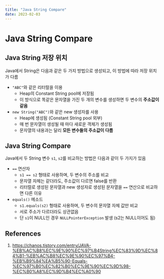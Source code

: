 ```yaml
---
title: "Java String Compare"
date: 2023-02-03
---
```


# Java String Compare

## Java String 저장 위치

Java에서 String은 다음과 같은 두 가지 방법으로 생성되고, 이 방법에 따라 저장 위치가 다름

- `"ABC"`와 같은 리터럴을 이용
  - Heap의 Constant String pool에 저장됨
  - 이 방식으로 똑같은 문자열을 가진 두 개의 변수를 생성하면 두 변수의 **주소값이 같음**
- `new String("ABC")`와 같은 new 생성자를 사용
  - Heap에 생성됨 (Constant String pool 외부)
  - 매 번 문자열이 생성될 때 마다 새로운 객체가 생성됨
  - 문자열의 내용과는 달리 **모든 변수들의 주소값이 다름**

## Java String Compare

Java에서 두 String 변수 `s1`, `s2`를 비교하는 방법은 다음과 같이 두 가지가 있음

- `==` 연산자
  - `s1 == s2` 형태로 사용하며, 두 변수의 주소를 비교
  - 문자열 자체는 같더라도, 주소값이 다르면 false를 반환
  - 리터럴로 생성된 문자열과 new 생성자로 생성된 문자열을 `==` 연산으로 비교하면 다른 이유
- `equals()` 메소드
  - `s1.equals(s2)` 형태로 사용하며, 두 변수의 문자열 자체 값만 비교
  - 서로 주소가 다르더라도 상관없음
  - 단 `s1`이 NULL인 경우 `NULLPointerException` 발생 (s2는 NULL이어도 됨)

## References

1. https://chanos.tistory.com/entry/JAVA-%EB%AC%B8%EC%9E%90%EC%97%B4String%EC%83%9D%EC%84%B1-%EB%AC%B8%EC%9E%90%EC%97%B4-%EB%B9%84%EA%B5%90-Equals-%EC%97%B0%EC%82%B0%EC%9E%90%EC%9D%98-%EC%B0%A8%EC%9D%B4%EC%A0%90
